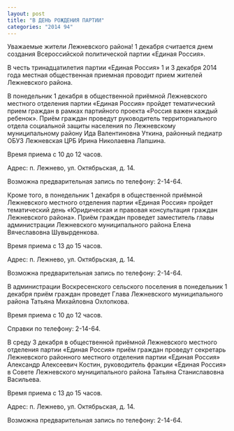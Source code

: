 ```yaml
---
layout: post
title: "В ДЕНЬ РОЖДЕНИЯ ПАРТИИ"
categories: "2014 94"
---
```


Уважаемые жители Лежневского района! 1 декабря считается днем создания Всероссийской политической партии «Единая Россия».

В честь тринадцатилетия партии «Единая Россия» 1 и 3 декабря 2014 года местная общественная приемная проводит прием жителей Лежневского района.

В понедельник 1 декабря в общественной приёмной Лежневского местного отделения партии «Единая Россия» пройдет тематический прием граждан в рамках партийного проекта «Россия важен каждый ребенок». Приём граждан проведут руководитель территориального отдела социальной защиты населения по Лежневскому муниципальному району Ида Валентиновна Уткина, районный педиатр ОБУЗ Лежневская ЦРБ Ирина Николаевна Лапшина.

Время приема с 10 до 12 часов.

Адрес: п. Лежнево, ул. Октябрьская, д. 14.

Возможна предварительная запись по телефону: 2-14-64.

Кроме того, в понедельник 1 декабря в общественной приёмной Лежневского местного отделения партии «Единая Россия» пройдет тематический день «Юридическая и правовая консультация граждан Лежневского района». Приём граждан проведет заместитель главы администрации Лежневского муниципального района Елена Вячеславовна Шувырденкова.

Время приема с 13 до 15 часов.

Адрес: п. Лежнево, ул. Октябрьская, д. 14.

Возможна предварительная запись по телефону: 2-14-64.

В администрации Воскресенского сельского поселения в понедельник 1 декабря приём граждан проведет Глава Лежневского муниципального района Татьяна Михайловна Охлопкова.

Время приема с 10 до 12 часов.

Справки по телефону: 2-14-64.

В среду 3 декабря в общественной приёмной Лежневского местного отделения партии «Единая Россия» приём граждан проведут секретарь Лежневского районного местного отделения партии «Единая Россия» Александр Алексеевич Костин, руководитель фракции «Единая Россия» в Совете Лежневского муниципального района Татьяна Станиславовна Васильева.

Время приема с 13 до 15 часов.

Адрес: п. Лежнево, ул. Октябрьская, д. 14.

Возможна предварительная запись по телефону: 2-14-64.


